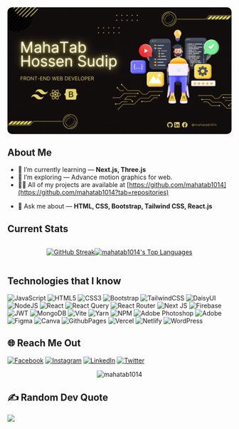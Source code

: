<img style="border-radius: 10px" align="center" alt="Mahatab Hossain Sudip" width="auto" src="https://raw.githubusercontent.com/mahatab1014/mahatab1014/e57eee665d2f8db5e1cb32e23578b11545e332d9/assets/images/banner_github_mahatab1014.gif">


<!-- <h1 align="center">Hi 👋, I'm MahaTab Hossen Sudip</h1>
<h3 align="center">A passionate frontend developer from Bangladesh</h3> -->

## About Me

- 🌱 I’m currently learning —  **Next.js, Three.js**
- 🔭 I’m exploring —  Advance motion graphics for web.
- 👨‍💻 All of my projects are available at [https://github.com/mahatab1014](https://github.com/mahatab1014?tab=repositories)

<!-- - 📝 I regularly write articles on [https://mahatab1014.hashnode.dev/](https://mahatab1014.hashnode.dev/) -->

- 💬 Ask me about —  **HTML, CSS, Bootstrap, Tailwind CSS, React.js**



## Current Stats

<div style="display: flex; flex-wrap: wrap; justify-content: center; align-items: center;">

[![GitHub Streak](https://github-readme-streak-stats.herokuapp.com?user=mahatab1014&theme=transparent&hide_border=true)](https://github.com/mahatab1014)

[![mahatab1014's Top Languages](https://github-readme-stats.vercel.app/api/top-langs/?username=mahatab1014&theme=transparent&show_icons=true&hide_border=true&layout=compact)](https://github.com/mahatab1014)

</div>

## Technologies that I know

![JavaScript](https://img.shields.io/badge/javascript-%23323330.svg?style=for-the-badge&logo=javascript&logoColor=%23F7DF1E)
![HTML5](https://img.shields.io/badge/html5-%23E34F26.svg?style=for-the-badge&logo=html5&logoColor=white) ![CSS3](https://img.shields.io/badge/css3-%231572B6.svg?style=for-the-badge&logo=css3&logoColor=white)
![Bootstrap](https://img.shields.io/badge/bootstrap-%238511FA.svg?style=for-the-badge&logo=bootstrap&logoColor=white) ![TailwindCSS](https://img.shields.io/badge/tailwindcss-%2338B2AC.svg?style=for-the-badge&logo=tailwind-css&logoColor=white)  ![DaisyUI](https://img.shields.io/badge/daisyui-5A0EF8?style=for-the-badge&logo=daisyui&logoColor=white)
![NodeJS](https://img.shields.io/badge/node.js-6DA55F?style=for-the-badge&logo=node.js&logoColor=white) 
![React](https://img.shields.io/badge/react-%2320232a.svg?style=for-the-badge&logo=react&logoColor=%2361DAFB) ![React Query](https://img.shields.io/badge/-React%20Query-FF4154?style=for-the-badge&logo=react%20query&logoColor=white) ![React Router](https://img.shields.io/badge/React_Router-CA4245?style=for-the-badge&logo=react-router&logoColor=white)
![Next JS](https://img.shields.io/badge/Next-black?style=for-the-badge&logo=next.js&logoColor=white)
![Firebase](https://img.shields.io/badge/firebase-%23039BE5.svg?style=for-the-badge&logo=firebase) ![JWT](https://img.shields.io/badge/JWT-black?style=for-the-badge&logo=JSON%20web%20tokens) ![MongoDB](https://img.shields.io/badge/MongoDB-%234ea94b.svg?style=for-the-badge&logo=mongodb&logoColor=white) 
![Vite](https://img.shields.io/badge/vite-%23646CFF.svg?style=for-the-badge&logo=vite&logoColor=white) ![Yarn](https://img.shields.io/badge/yarn-%232C8EBB.svg?style=for-the-badge&logo=yarn&logoColor=white)
![NPM](https://img.shields.io/badge/NPM-%23CB3837.svg?style=for-the-badge&logo=npm&logoColor=white) 
![Adobe Photoshop](https://img.shields.io/badge/adobe%20photoshop-%2331A8FF.svg?style=for-the-badge&logo=adobe%20photoshop&logoColor=white) ![Adobe](https://img.shields.io/badge/adobe-%23FF0000.svg?style=for-the-badge&logo=adobe&logoColor=white) ![Figma](https://img.shields.io/badge/figma-%23F24E1E.svg?style=for-the-badge&logo=figma&logoColor=white) ![Canva](https://img.shields.io/badge/Canva-%2300C4CC.svg?style=for-the-badge&logo=Canva&logoColor=white)
![GithubPages](https://img.shields.io/badge/github%20pages-121013?style=for-the-badge&logo=github&logoColor=white)
![Vercel](https://img.shields.io/badge/vercel-%23000000.svg?style=for-the-badge&logo=vercel&logoColor=white)
![Netlify](https://img.shields.io/badge/netlify-%23000000.svg?style=for-the-badge&logo=netlify&logoColor=#00C7B7) 
![WordPress](https://img.shields.io/badge/WordPress-%23117AC9.svg?style=for-the-badge&logo=WordPress&logoColor=white)
<!-- <div style="display: flex; justify-content: center;">
[![My Skills](https://skillicons.dev/icons?i=html,css,js,react,express,nodejs,mongodb,firebase,tailwind,bootstrap,photoshop,figma,canva&perline=5)](https://skillicons.dev)
</div> -->

## 🌐 Reach Me Out
[![Facebook](https://img.shields.io/badge/Facebook-%231877F2.svg?logo=Facebook&logoColor=white)](https://facebook.com/mahatab1014) [![Instagram](https://img.shields.io/badge/Instagram-%23E4405F.svg?logo=Instagram&logoColor=white)](https://instagram.com/mahatab1014) [![LinkedIn](https://img.shields.io/badge/LinkedIn-%230077B5.svg?logo=linkedin&logoColor=white)](https://linkedin.com/in/mahatab1014) [![Twitter](https://img.shields.io/badge/Twitter-%231DA1F2.svg?logo=Twitter&logoColor=white)](https://twitter.com/mahatab1014) 
<p align="center"> <img src="https://komarev.com/ghpvc/?username=mahatab1014&label=Visitors&color=0088cc&style=flat" alt="mahatab1014" /> </p>

## ✍️ Random Dev Quote
![](https://quotes-github-readme.vercel.app/api?type=horizontal&theme=radical)